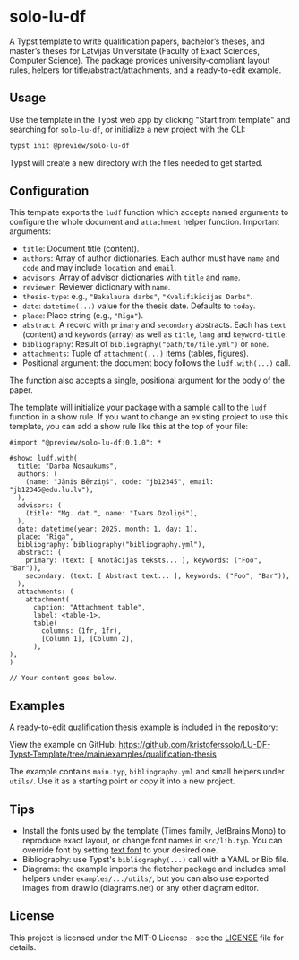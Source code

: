 # solo-lu-df

A Typst template to write qualification papers, bachelor’s theses, and master’s
theses for Latvijas Universitāte (Faculty of Exact Sciences, Computer Science).
The package provides university-compliant layout rules, helpers for
title/abstract/attachments, and a ready-to-edit example.

## Usage

Use the template in the Typst web app by clicking "Start from template" and
searching for `solo-lu-df`, or initialize a new project with the CLI:

```sh
typst init @preview/solo-lu-df
```

Typst will create a new directory with the files needed to get started.

## Configuration

This template exports the `ludf` function which accepts named arguments to
configure the whole document and `attachment` helper function. Important arguments:

- `title`: Document title (content).
- `authors`: Array of author dictionaries. Each author must have `name` and
  `code` and may include `location` and `email`.
- `advisors`: Array of advisor dictionaries with `title` and `name`.
- `reviewer`: Reviewer dictionary with `name`.
- `thesis-type`: e.g., `"Bakalaura darbs"`, `"Kvalifikācijas Darbs"`.
- `date`: `datetime(...)` value for the thesis date. Defaults to `today`.
- `place`: Place string (e.g., `"Rīga"`).
- `abstract`: A record with `primary` and `secondary` abstracts. Each has
  `text` (content) and `keywords` (array) as well as `title`, `lang` and `keyword-title`.
- `bibliography`: Result of `bibliography("path/to/file.yml")` or `none`.
- `attachments`: Tuple of `attachment(...)` items (tables, figures).
- Positional argument: the document body follows the `ludf.with(...)` call.

The function also accepts a single, positional argument for the body of the paper.

The template will initialize your package with a sample call to the `ludf`
function in a show rule. If you want to change an existing project to use this
template, you can add a show rule like this at the top of your file:

```typst
#import "@preview/solo-lu-df:0.1.0": *

#show: ludf.with(
  title: "Darba Nosaukums",
  authors: (
    (name: "Jānis Bērziņš", code: "jb12345", email: "jb12345@edu.lu.lv"),
  ),
  advisors: (
    (title: "Mg. dat.", name: "Ivars Ozoliņš"),
  ),
  date: datetime(year: 2025, month: 1, day: 1),
  place: "Rīga",
  bibliography: bibliography("bibliography.yml"),
  abstract: (
    primary: (text: [ Anotācijas teksts... ], keywords: ("Foo", "Bar")),
    secondary: (text: [ Abstract text... ], keywords: ("Foo", "Bar")),
  ),
  attachments: (
    attachment(
      caption: "Attachment table",
      label: <table-1>,
      table(
        columns: (1fr, 1fr),
        [Column 1], [Column 2],
      ),
),
)

// Your content goes below.
```

## Examples

A ready-to-edit qualification thesis example is included in the repository:

View the example on GitHub: <https://github.com/kristoferssolo/LU-DF-Typst-Template/tree/main/examples/qualification-thesis>

The example contains `main.typ`, `bibliography.yml` and small helpers under
`utils/`. Use it as a starting point or copy it into a new project.

## Tips

- Install the fonts used by the template (Times family, JetBrains Mono) to
  reproduce exact layout, or change font names in `src/lib.typ`. You can
  override font by setting [text font](https://typst.app/docs/reference/text/text#parameters-font) to your desired one.
- Bibliography: use Typst's `bibliography(...)` call with a YAML or Bib file.
- Diagrams: the example imports the fletcher package and includes small
  helpers under `examples/.../utils/`, but you can also use exported
    images from draw.io (diagrams.net) or any other diagram editor.

## License

This project is licensed under the MIT-0 License - see the [LICENSE](./LICENSE) file for details.
